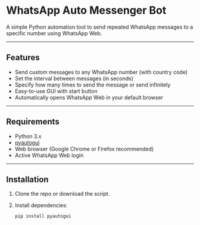 # WhatsApp Auto Messenger Bot

A simple Python automation tool to send repeated WhatsApp messages to a specific number using WhatsApp Web.

---

## Features

- Send custom messages to any WhatsApp number (with country code)
- Set the interval between messages (in seconds)
- Specify how many times to send the message or send infinitely
- Easy-to-use GUI with start button
- Automatically opens WhatsApp Web in your default browser

---

## Requirements

- Python 3.x
- [pyautogui](https://pypi.org/project/PyAutoGUI/)
- Web browser (Google Chrome or Firefox recommended)
- Active WhatsApp Web login

---

## Installation

1. Clone the repo or download the script.

2. Install dependencies:
   ```bash
   pip install pyautogui

